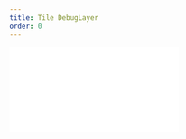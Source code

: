 ```yaml
---
title: Tile DebugLayer
order: 0
---
```


<embed src="@/docs/api/tile/tile_debug_layer.zh.md"></embed>
